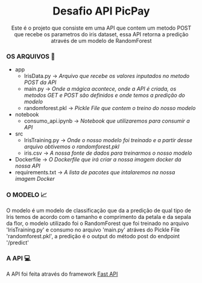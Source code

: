 <h1 align="center">Desafio API PicPay</h1>

<p align="center">Este é o projeto que consiste em uma API que contem um metodo POST que recebe os parametros do iris dataset, essa API retorna a predição através de um modelo de RandomForest</p>

### OS ARQUIVOS :file_folder:

* app
    - IrisData.py -> _Arquivo que recebe os valores inputados no metodo POST da API_
    - main.py -> _Onde a mágica acontece, onde a API é criada, os metodos GET e POST são definidos e onde temos a predição do modelo_
    - randomforest.pkl -> _Pickle File que contem o treino do nosso modelo_
* notebook
    - consumo_api.ipynb -> _Notebook que utilizaremos para consumir a API_
* src
    - IrisTraining.py -> _Onde o nosso modelo foi treinado e a partir desse arquivo obtivemos o randomforest.pkl_
    - iris.csv -> _A nossa fonte de dados para treinarmos o nosso modelo_
* Dockerfile -> _O Dockerfile que irá criar a nossa imagem docker da nossa API_
* requirements.txt -> _A lista de pacotes que intalaremos na nossa imagem Docker_

### O MODELO :chart_with_upwards_trend:

O modelo é um modelo de classificação que da a predição de qual tipo de Iris temos de acordo com o tamanho e comprimento da petala e da sepala da flor, o modelo utilizado foi o RandomForest que foi treinado no arquivo 'IrisTraining.py' e consumo no arquivo 'main.py' atráves do Pickle File 'randomforest.pkl', a predição é o output do método post do endpoint '/predict'

### A API :computer: 

A API foi feita através do framework [Fast API](https://fastapi.tiangolo.com/)
